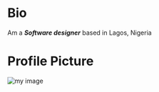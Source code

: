 # Bio
Am a ***Software designer*** based in Lagos, Nigeria
# Profile Picture
![my image](https://user-images.githubusercontent.com/61983496/104947154-99dbb000-59bb-11eb-86aa-f744cf06d5da.jpg)


